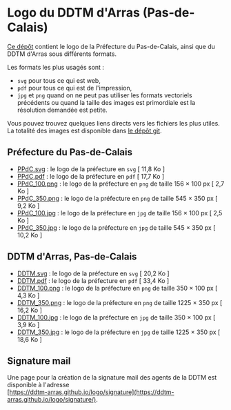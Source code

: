 # Logo du DDTM d'Arras (Pas-de-Calais)

[Ce dépôt](https://github.com/ddtm-arras/logo) contient le logo de la Préfecture du Pas-de-Calais, ainsi que du DDTM d'Arras sous différents formats.

Les formats les plus usagés sont :

- `svg` pour tous ce qui est web,
- `pdf` pour tous ce qui est de l'impression,
- `jpg` et `png` quand on ne peut pas utiliser les formats vectoriels précédents ou quand la taille des images est primordiale est la résolution demandée est petite.

Vous pouvez trouvez quelques liens directs vers les fichiers les plus utiles. La totalité des images est disponible dans [le dépôt git](https://github.com/ddtm-arras/logo/tree/main/images).

## Préfecture du Pas-de-Calais

- [PPdC.svg](https://ddtm-arras.github.io/logo/images/PPdC.svg) : le logo de la préfecture en `svg` [ 11,8 Ko ]
- [PPdC.pdf](https://ddtm-arras.github.io/logo/images/PPdC.pdf) : le logo de la préfecture en `pdf` [ 17,7 Ko ]
- [PPdC_100.png](https://ddtm-arras.github.io/logo/images/PPdC_100.png) : le logo de la préfecture en `png` de taille 156 × 100 px [ 2,7 Ko ]
- [PPdC_350.png](https://ddtm-arras.github.io/logo/images/PPdC_350.png) : le logo de la préfecture en `png` de taille 545 × 350 px [ 9,2 Ko ]
- [PPdC_100.jpg](https://ddtm-arras.github.io/logo/images/PPdC_100.jpg) : le logo de la préfecture en `jpg` de taille 156 × 100 px [ 2,5 Ko ]
- [PPdC_350.jpg](https://ddtm-arras.github.io/logo/images/PPdC_350.jpg) : le logo de la préfecture en `jpg` de taille 545 × 350 px [ 10,2 Ko ]

## DDTM d'Arras, Pas-de-Calais

- [DDTM.svg](https://ddtm-arras.github.io/logo/images/DDTM.svg) : le logo de la préfecture en `svg` [ 20,2 Ko ]
- [DDTM.pdf](https://ddtm-arras.github.io/logo/images/DDTM.pdf) : le logo de la préfecture en `pdf` [ 33,4 Ko ]
- [DDTM_100.png](https://ddtm-arras.github.io/logo/images/DDTM_100.png) : le logo de la préfecture en `png` de taille 350 × 100 px [ 4,3 Ko ]
- [DDTM_350.png](https://ddtm-arras.github.io/logo/images/DDTM_350.png) : le logo de la préfecture en `png` de taille 1225 × 350 px [ 16,2 Ko ]
- [DDTM_100.jpg](https://ddtm-arras.github.io/logo/images/DDTM_100.jpg) : le logo de la préfecture en `jpg` de taille 350 × 100 px [ 3,9 Ko ]
- [DDTM_350.jpg](https://ddtm-arras.github.io/logo/images/DDTM_350.jpg) : le logo de la préfecture en `jpg` de taille 1225 × 350 px [ 18,6 Ko ]

## Signature mail

Une page pour la création de la signature mail des agents de la DDTM est disponible à l'adresse<br>
[https://ddtm-arras.github.io/logo/signature](https://ddtm-arras.github.io/logo/signature/).
